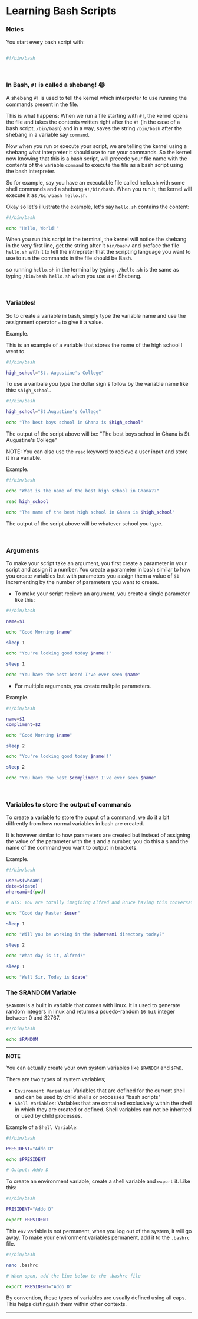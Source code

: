 # Learning Bash Scripts

### Notes

You start every bash script with:

```bash

#!/bin/bash

```

<br>

### In Bash, `#!` is called a shebang! :joy:

A shebang `#!` is used to tell the kernel which interpreter to use running the commands present in the file.

This is what happens:
When we run a file starting with `#!`, the kernel opens the file and takes the contents written right after the `#!` (in the case of a bash
script, `/bin/bash`) and in a way, saves the string `/bin/bash` after the shebang in a variable say `command`.

Now when you run or execute your script, we are telling the kernel using a shebang what interpreter it should use to run your commands. 
So the kernel now knowing that this is a bash script, will precede your file name with the contents of the variable `command` to execute the 
file as a bash script using the bash interpreter.

<!-- Note that sometimes it could be a python script or a Go script or some other scripting language. -->

So for example, say you have an executable file called hello.sh with some shell commands and a shebang `#!/bin/bash`. 
When you run it, the kernel will execute it as `/bin/bash hello.sh`.

<!-- If for a example your script was a python script, the string after your shebang would be /bin/python3 -->

Okay so let's illustrate the example, let's say `hello.sh` contains the content:

```bash
#!/bin/bash 

echo "Hello, World!"
```

When you run this script in the terminal, the kernel will notice the shebang in the very first line, get the string after it `bin/bash/` 
and preface the file `hello.sh` with it to tell the intrepreter that the scripting language you want to use to run the commands in the file 
should be Bash.

so running `hello.sh` in the terminal by typing `./hello.sh` is the same as typing `/bin/bash hello.sh` when you use a `#!` Shebang.

<br>

### Variables!

So to create a variable in bash, simply type the variable name and use the assignment operator `=` to give it a value.

Example.

This is an example of a variable that stores the name of the high school I went to.

```bash
#!/bin/bash

high_school="St. Augustine's College"
```
To use a varibale you type the dollar sign `$` follow by the variable name like this: `$high_school`.

```bash
#!/bin/bash

high_school="St.Augustine's College"

echo "The best boys school in Ghana is $high_school"
```

The output of the script above will be: "The best boys school in Ghana is St. Augustine's College"

 
NOTE: You can also use the `read` keyword to recieve a user input and store it in a variable.

Example.

```bash
#!/bin/bash

echo "What is the name of the best high school in Ghana??"

read high_school

echo "The name of the best high school in Ghana is $high_school"
```

The output of the script above will be whatever school you type.

<br>

### Arguments

To make your script take an argument, you first create a parameter in your script and assign it a number.
You create a parameter in bash similar to how you create variables but with parameters you assign them a value of `$1` incrementing
by the number of parameters you want to create.

- To make your script recieve an argument, you create a single parameter like this:

```bash
#!/bin/bash

name=$1

echo "Good Morning $name"

sleep 1

echo "You're looking good today $name!!"

sleep 1

echo "You have the best beard I've ever seen $name"
```

- For multiple arguments, you create multpile parameters.

Example.

```bash
#!/bin/bash

name=$1
compliment=$2

echo "Good Morning $name"

sleep 2

echo "You're looking good today $name!!"

sleep 2

echo "You have the best $compliment I've ever seen $name"
```

<br>

### Variables to store the output of commands

To create a variable to store the ouput of a command, we do it a bit diffrently from how normal variables in bash are created.

It is however similar to how parameters are created but instead of assigning the value of the parameter with the `$` and a number, you do this a `$` and the name of the command you want to output in brackets.

Example.

```bash
#!/bin/bash

user=$(whoami)
date=$(date)
whereami=$(pwd)

# NTS: You are totally imagining Alfred and Bruce having this conversation right now lol

echo "Good day Master $user"

sleep 1

echo "Will you be working in the $whereami directory today?"

sleep 2

echo "What day is it, Alfred?"

sleep 1

echo "Well Sir, Today is $date"
```

### The $RANDOM Variable

`$RANDOM` is a built in variable that comes with linux. It is used to generate random integers in linux and returns a psuedo-random `16-bit` 
integer between 0 and 32767.

```bash
#!/bin/bash

echo $RANDOM
```

---

**NOTE**

You can actually create your own system variables like `$RANDOM` and `$PWD`.

There are two types of system variables; 

- `Environment Variables`: Variables that are defined for the current shell and can be used by child shells or processes "bash scripts"
- `Shell Variables`: Variables that are contained exclusively within the shell in which they are created or defined. Shell variables can not be inherited or used by child processes.

Example of a `Shell Variable`:
```bash
#!/bin/bash

PRESIDENT="Addo D"

echo $PRESIDENT

# Output: Addo D
```

To create an environment variable, create a shell variable and `export` it. Like this:

```bash
#!/bin/bash

PRESIDENT="Addo D"

export PRESIDENT
```

This `env` variable is not permanent, when you log out of the system, it will go away. To make your environment variables permanent, add it
to the `.bashrc` file.

```bash
#!/bin/bash

nano .bashrc

# When open, add the line below to the .bashrc file

export PRESIDENT="Addo D"

```

By convention, these types of variables are usually defined using all caps. This helps distinguish them within other contexts.

---

